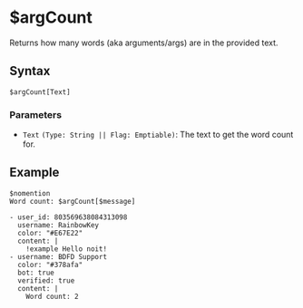 # $argCount
Returns how many words (aka arguments/args) are in the provided text.

## Syntax
```
$argCount[Text]
```

### Parameters
- `Text` `(Type: String || Flag: Emptiable)`: The text to get the word count for.

## Example
```
$nomention
Word count: $argCount[$message]
```
```discord yaml
- user_id: 803569638084313098
  username: RainbowKey
  color: "#E67E22"
  content: |
    !example Hello noit!
- username: BDFD Support
  color: "#378afa"
  bot: true
  verified: true
  content: |
    Word count: 2
```
